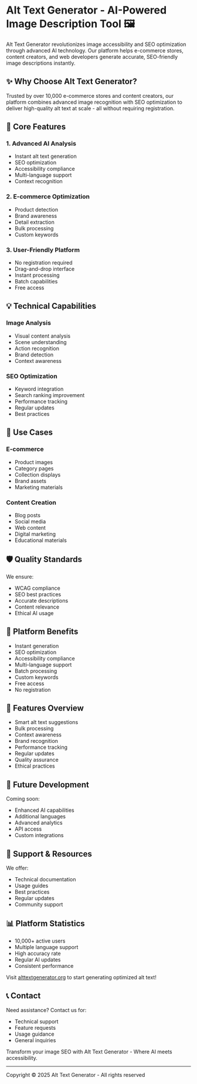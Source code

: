 # Alt Text Generator - AI-Powered Image Description Tool 🖼️

Alt Text Generator revolutionizes image accessibility and SEO optimization through advanced AI technology. Our platform helps e-commerce stores, content creators, and web developers generate accurate, SEO-friendly image descriptions instantly.

## ✨ Why Choose Alt Text Generator?

Trusted by over 10,000 e-commerce stores and content creators, our platform combines advanced image recognition with SEO optimization to deliver high-quality alt text at scale - all without requiring registration.

## 🚀 Core Features

### 1. Advanced AI Analysis
- Instant alt text generation
- SEO optimization
- Accessibility compliance
- Multi-language support
- Context recognition

### 2. E-commerce Optimization
- Product detection
- Brand awareness
- Detail extraction
- Bulk processing
- Custom keywords

### 3. User-Friendly Platform
- No registration required
- Drag-and-drop interface
- Instant processing
- Batch capabilities
- Free access

## 💡 Technical Capabilities

### Image Analysis
- Visual content analysis
- Scene understanding
- Action recognition
- Brand detection
- Context awareness

### SEO Optimization
- Keyword integration
- Search ranking improvement
- Performance tracking
- Regular updates
- Best practices

## 🎯 Use Cases

### E-commerce
- Product images
- Category pages
- Collection displays
- Brand assets
- Marketing materials

### Content Creation
- Blog posts
- Social media
- Web content
- Digital marketing
- Educational materials

## 🛡️ Quality Standards

We ensure:
- WCAG compliance
- SEO best practices
- Accurate descriptions
- Content relevance
- Ethical AI usage

## 🌟 Platform Benefits

- Instant generation
- SEO optimization
- Accessibility compliance
- Multi-language support
- Batch processing
- Custom keywords
- Free access
- No registration

## 💫 Features Overview

- Smart alt text suggestions
- Bulk processing
- Context awareness
- Brand recognition
- Performance tracking
- Regular updates
- Quality assurance
- Ethical practices

## 🔮 Future Development

Coming soon:
- Enhanced AI capabilities
- Additional languages
- Advanced analytics
- API access
- Custom integrations

## 🤝 Support & Resources

We offer:
- Technical documentation
- Usage guides
- Best practices
- Regular updates
- Community support

## 📊 Platform Statistics

- 10,000+ active users
- Multiple language support
- High accuracy rate
- Regular AI updates
- Consistent performance

Visit [alttextgenerator.org](https://alttextgenerator.org) to start generating optimized alt text!

## 📞 Contact

Need assistance? Contact us for:
- Technical support
- Feature requests
- Usage guidance
- General inquiries

Transform your image SEO with Alt Text Generator - Where AI meets accessibility.

---

Copyright © 2025 Alt Text Generator - All rights reserved
